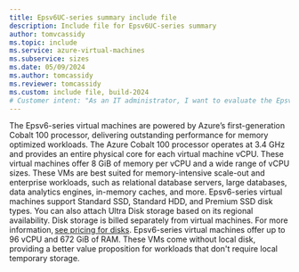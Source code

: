 ```yaml
---
title: Epsv6UC-series summary include file
description: Include file for Epsv6UC-series summary
author: tomvcassidy
ms.topic: include
ms.service: azure-virtual-machines
ms.subservice: sizes
ms.date: 05/09/2024
ms.author: tomcassidy
ms.reviewer: tomcassidy
ms.custom: include file, build-2024
# Customer intent: "As an IT administrator, I want to evaluate the Epsv6-series virtual machines, so that I can determine their suitability for my memory-intensive enterprise workloads and optimize performance for applications like relational databases and data analytics."
---
```

The Epsv6-series virtual machines are powered by Azure’s first-generation Cobalt 100 processor, delivering outstanding performance for memory optimized workloads. The Azure Cobalt 100 processor operates at 3.4 GHz and provides an entire physical core for each virtual machine vCPU. These virtual machines offer 8 GiB of memory per vCPU and a wide range of vCPU sizes. These VMs are best suited for memory-intensive scale-out and enterprise workloads, such as relational database servers, large databases, data analytics engines, in-memory caches, and more. Epsv6-series virtual machines support Standard SSD, Standard HDD, and Premium SSD disk types. You can also attach Ultra Disk storage based on its regional availability. Disk storage is billed separately from virtual machines. For more information, [see pricing for disks](https://azure.microsoft.com/pricing/details/managed-disks/). Epsv6-series virtual machines offer up to 96 vCPU and 672 GiB of RAM. These VMs come without local disk, providing a better value proposition for workloads that don't require local temporary storage.
